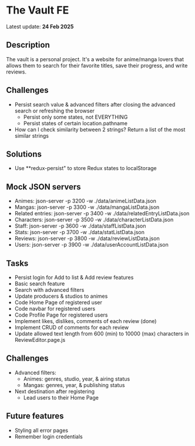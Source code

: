 # The Vault FE
Latest update: **24 Feb 2025**

## Description
The vault is a personal project. It's a website for anime/manga lovers that allows them to search for their favorite titles, save their progress, and write reviews.

## Challenges

- Persist search value & advanced filters after closing the advanced search or refreshing the browser
  - Persist only some states, not EVERYTHING
  - Persist states of certain location.pathname
- How can I check similarity between 2 strings? Return a list of the most similar strings

## Solutions
- Use **redux-persist" to store Redux states to localStorage

## Mock JSON servers

- Animes: json-server -p 3200 -w ./data/animeListData.json
- Mangas: json-server -p 3300 -w ./data/mangaListData.json
- Related entries: json-server -p 3400 -w ./data/relatedEntryListData.json
- Characters: json-server -p 3500 -w ./data/characterListData.json
- Staff: json-server -p 3600 -w ./data/staffListData.json
- Stats: json-server -p 3700 -w ./data/statListData.json
- Reviews: json-server -p 3800 -w ./data/reviewListData.json
- Users: json-server -p 3900 -w ./data/userAccountListData.json

## Tasks

- Persist login for Add to list & Add review features
- Basic search feature
- Search with advanced filters
- Update producers & studios to animes
- Code Home Page of registered user
- Code navbar for registered users
- Code Profile Page for registered users
- Implement likes, dislikes, comments of each review (done)
- Implement CRUD of comments for each review
- Update allowed text length from 600 (min) to 10000 (max) characters in ReviewEditor.page.js

## Challenges
- Advanced filters: 
  - Animes: genres, studio, year, & airing status
  - Mangas: genres, year, & publishing status
- Next destination after registering
  - Lead users to their Home Page

## Future features

- Styling all error pages
- Remember login credentials
